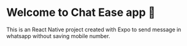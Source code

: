 # Welcome to Chat Ease app 👋

This is an React Native project created with Expo to send message in whatsapp without saving mobile number.
